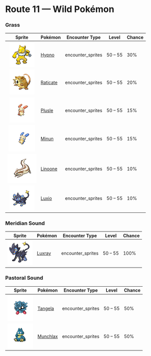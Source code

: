 # Route 11 — Wild Pokémon

### Grass

| Sprite | Pokémon | Encounter Type | Level | Chance |
|:------:|---------|:--------------:|-------|--------|
| ![Hypno](../../assets/sprites/hypno/front.gif "Hypno: Always holding a pendulum that it swings at a steady rhythm, it causes drowsiness in anyone nearby.") | [Hypno](../../pokemon/hypno.md) | encounter_sprites| 50 – 55 | 30% |
| ![Raticate](../../assets/sprites/raticate/front.gif "Raticate: Its whiskers help it to maintain balance. Its fangs never stop growing, so it gnaws to pare them down.") | [Raticate](../../pokemon/raticate.md) | encounter_sprites| 50 – 55 | 20% |
| ![Plusle](../../assets/sprites/plusle/front.gif "Plusle: It absorbs electricity from telephone poles. It shorts out its body to create crackling noises.") | [Plusle](../../pokemon/plusle.md) | encounter_sprites| 50 – 55 | 15% |
| ![Minun](../../assets/sprites/minun/front.gif "Minun: Exposure to electricity from MINUN and PLUSLE promotes blood circulation and relaxes muscles.") | [Minun](../../pokemon/minun.md) | encounter_sprites| 50 – 55 | 15% |
| ![Linoone](../../assets/sprites/linoone/front.gif "Linoone: When running in a straight line, it can easily top 60 miles an hour. It has a tough time with curved roads.") | [Linoone](../../pokemon/linoone.md) | encounter_sprites| 50 – 55 | 10% |
| ![Luxio](../../assets/sprites/luxio/front.gif "Luxio: By gathering their tails together, they collectively generate powerful electricity from their claws.") | [Luxio](../../pokemon/luxio.md) | encounter_sprites| 50 – 55 | 10% |

### Meridian Sound

| Sprite | Pokémon | Encounter Type | Level | Chance |
|:------:|---------|:--------------:|-------|--------|
| ![Luxray](../../assets/sprites/luxray/front.gif "Luxray: LUXRAY’s ability to see through objects comes in handy when it’s scouting for danger.") | [Luxray](../../pokemon/luxray.md) | encounter_sprites| 50 – 55 | 100% |

### Pastoral Sound

| Sprite | Pokémon | Encounter Type | Level | Chance |
|:------:|---------|:--------------:|-------|--------|
| ![Tangela](../../assets/sprites/tangela/front.gif "Tangela: It tangles any moving thing with its vines. Their subtle shaking is ticklish if you get ensnared.") | [Tangela](../../pokemon/tangela.md) | encounter_sprites| 50 – 55 | 50% |
| ![Munchlax](../../assets/sprites/munchlax/front.gif "Munchlax: It conceals food under the long fur on its body. It carts around this food stash and swallows it without chewing.") | [Munchlax](../../pokemon/munchlax.md) | encounter_sprites| 50 – 55 | 50% |

